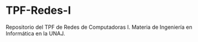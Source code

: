 # TPF-Redes-I
Repositorio del TPF de Redes de Computadoras I. Materia de Ingeniería en Informática en la UNAJ.
